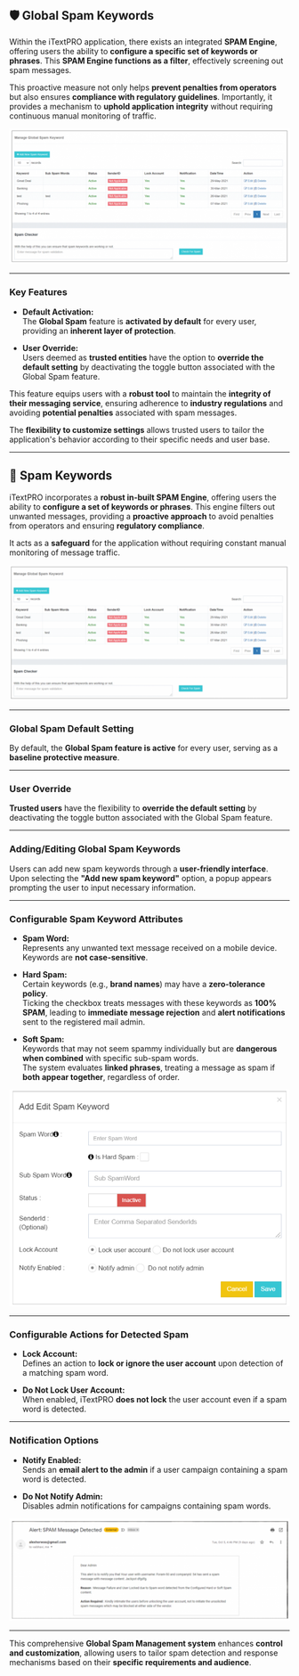 ## 🛡️ Global Spam Keywords

Within the iTextPRO application, there exists an integrated **SPAM Engine**, offering users the ability to **configure a specific set of keywords or phrases**. This **SPAM Engine functions as a filter**, effectively screening out spam messages.

This proactive measure not only helps **prevent penalties from operators** but also ensures **compliance with regulatory guidelines**. Importantly, it provides a mechanism to **uphold application integrity** without requiring continuous manual monitoring of traffic.

![Global Spam Keywords](images/globalspam1.png)

---

### **Key Features**

- **Default Activation:**  
  The **Global Spam** feature is **activated by default** for every user, providing an **inherent layer of protection**.

- **User Override:**  
  Users deemed as **trusted entities** have the option to **override the default setting** by deactivating the toggle button associated with the Global Spam feature.

This feature equips users with a **robust tool** to maintain the **integrity of their messaging service**, ensuring adherence to **industry regulations** and avoiding **potential penalties** associated with spam messages.

The **flexibility to customize settings** allows trusted users to tailor the application's behavior according to their specific needs and user base.

---

## 🚫 Spam Keywords

iTextPRO incorporates a **robust in-built SPAM Engine**, offering users the ability to **configure a set of keywords or phrases**. This engine filters out unwanted messages, providing a **proactive approach** to avoid penalties from operators and ensuring **regulatory compliance**.

It acts as a **safeguard** for the application without requiring constant manual monitoring of message traffic.

![Spam Keywords](images/globalspam2.png)

---

### **Global Spam Default Setting**

By default, the **Global Spam feature is active** for every user, serving as a **baseline protective measure**.

---

### **User Override**

**Trusted users** have the flexibility to **override the default setting** by deactivating the toggle button associated with the Global Spam feature.

---

### **Adding/Editing Global Spam Keywords**

Users can add new spam keywords through a **user-friendly interface**. Upon selecting the **"Add new spam keyword"** option, a popup appears prompting the user to input necessary information.

---

### **Configurable Spam Keyword Attributes**

- **Spam Word:**  
  Represents any unwanted text message received on a mobile device. Keywords are **not case-sensitive**.

- **Hard Spam:**  
  Certain keywords (e.g., **brand names**) may have a **zero-tolerance policy**.  
  Ticking the checkbox treats messages with these keywords as **100% SPAM**, leading to **immediate message rejection** and **alert notifications** sent to the registered mail admin.

- **Soft Spam:**  
  Keywords that may not seem spammy individually but are **dangerous when combined** with specific sub-spam words.  
  The system evaluates **linked phrases**, treating a message as spam if **both appear together**, regardless of order.

![Spam Keyword Config](images/globalspam3.png)

---

### **Configurable Actions for Detected Spam**

- **Lock Account:**  
  Defines an action to **lock or ignore the user account** upon detection of a matching spam word.

- **Do Not Lock User Account:**  
  When enabled, iTextPRO **does not lock** the user account even if a spam word is detected.

---

### **Notification Options**

- **Notify Enabled:**  
  Sends an **email alert to the admin** if a user campaign containing a spam word is detected.

- **Do Not Notify Admin:**  
  Disables admin notifications for campaigns containing spam words.

![Spam Notification Settings](images/globalspam4.png)

---

This comprehensive **Global Spam Management system** enhances **control and customization**, allowing users to tailor spam detection and response mechanisms based on their **specific requirements and audience**.

